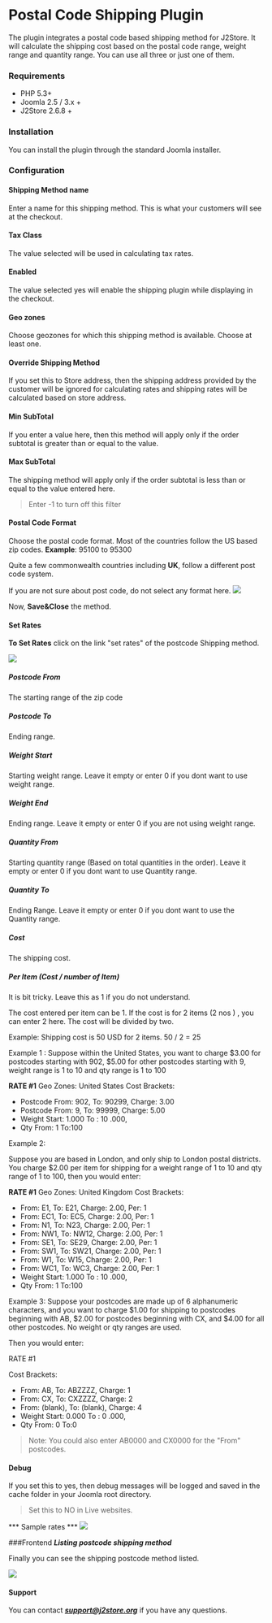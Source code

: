 # Postal Code Shipping Plugin

The plugin integrates a postal code based shipping method for J2Store. It will calculate the shipping cost based on the postal code range, weight range and quantity range. You can use all three or just one of them.

### Requirements 
* PHP 5.3+ 
* Joomla 2.5 / 3.x + 
* J2Store 2.6.8 + 

### Installation 

You can install the plugin through the standard Joomla installer. 

### Configuration 

#### Shipping Method name
Enter a name for this shipping method. This is what your customers will see at the checkout.


#### Tax Class 
The value selected will be used in calculating tax rates.

#### Enabled
The value  selected  yes will enable the shipping plugin while displaying in the checkout.

#### Geo zones
Choose geozones for which this shipping method is available. Choose at least one.

#### Override Shipping Method
If you set this to Store address, then the shipping address provided by the customer will be ignored for calculating rates and shipping rates will be calculated based on store address.

#### Min SubTotal
If you enter a value here, then this method will apply only if the order subtotal is greater than or equal to the value.
	
#### Max SubTotal
The shipping method will apply only if the order subtotal is less than or equal to the value entered here. 

>Enter -1 to turn off this filter


#### Postal Code Format

Choose the postal code format. Most of the countries follow the US based zip codes.
**Example**: 95100 to 95300

Quite a few commonwealth countries including **UK**, follow a different post code system. 

If you are not sure about post code, do not select any format here.
![](creating_method.png)

Now, **Save&Close** the method.



#### Set Rates 
**To Set Rates** click on the link  "set rates" of the postcode Shipping method.

![](to_set_rate.png) 


##### Postcode From
The starting range of the zip code

##### Postcode To
Ending range. 	

##### Weight Start
Starting weight range. Leave it empty or enter 0 if you dont 	want to  use weight range.

##### Weight End
Ending range. Leave it empty or enter 0 if you are not using weight range.

##### Quantity From
Starting quantity range (Based on total quantities in the order). Leave it empty or enter 0  if you dont want to use Quantity range.

##### Quantity To
Ending Range. Leave it empty or enter 0 if you dont want to use the Quantity range.

##### Cost
The shipping cost.

##### Per Item (Cost / number of Item)
It is bit tricky. Leave this as 1 if you do not understand.

The cost entered per item can be 1. If the cost is for 2 items (2 nos ) , you can enter 2 here. The cost will be divided by two. 

Example:  Shipping cost is 50 USD for 2 items. 50 / 2 = 25

Example 1 : 
Suppose within the United States, you want to charge $3.00 for postcodes starting with 902,  $5.00 for other postcodes starting with 9, weight range is 1 to 10 and qty range is 1 to 100

**RATE #1**
Geo Zones: United States
Cost Brackets:
- Postcode From: 902, To: 90299, Charge: 3.00
- Postcode From: 9, To: 99999, Charge: 5.00
- Weight Start: 1.000  To : 10 .000,
- Qty From: 1 To:100


Example 2:

Suppose you are based in London, and only ship to London postal districts. You charge $2.00 per item for shipping for a weight range of 1 to 10 and qty range of 1 to 100, then you would enter:

**RATE #1**
Geo Zones: United Kingdom
Cost Brackets:
- From: E1, To: E21, Charge: 2.00, Per: 1
- From: EC1, To: EC5, Charge: 2.00, Per: 1
- From: N1, To: N23, Charge: 2.00, Per: 1
- From: NW1, To: NW12, Charge: 2.00, Per: 1
- From: SE1, To: SE29, Charge: 2.00, Per: 1
- From: SW1, To: SW21, Charge: 2.00, Per: 1
- From: W1, To: W15, Charge: 2.00, Per: 1
- From: WC1, To: WC3, Charge: 2.00, Per: 1
- Weight Start: 1.000  To : 10 .000,
- Qty From: 1 To:100

Example 3:
Suppose your postcodes are made up of 6 alphanumeric characters, and you want to charge $1.00 for shipping to postcodes beginning with AB, $2.00 for postcodes beginning with CX, and $4.00 for all other postcodes.  No weight or qty ranges are used.

Then you would enter:

RATE #1

Cost Brackets:
- From: AB, To: ABZZZZ, Charge: 1
- From: CX, To: CXZZZZ, Charge: 2
- From: (blank), To: (blank), Charge: 4
- Weight Start: 0.000  To : 0 .000,
- Qty From: 0 To:0

>Note: You could also enter AB0000 and CX0000 for the "From" postcodes.

#### Debug
If you set this to yes, then debug messages will be logged and saved in the cache folder in your Joomla root directory. 


>Set this to NO in Live websites. 

*** Sample rates *** 
  ![](setting_rates.png)
  
  
###Frontend
 ***Listing postcode shipping method***
 
Finally you can see the shipping  postcode method listed.
 
 ![](step_final.png)
 
#### Support 
You can contact ***support@j2store.org*** if you have any questions. 